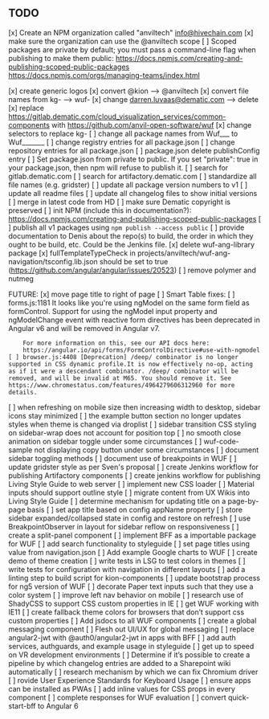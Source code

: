 TODO
--------

[x] Create an NPM organization called "anviltech" info@hivechain.com
[x] make sure the organization can use the @anviltech scope
[ ] Scoped packages are private by default; you must pass a command-line flag when publishing to make them public: 
https://docs.npmjs.com/creating-and-publishing-scoped-public-packages
https://docs.npmjs.com/orgs/managing-teams/index.html

[x] create generic logos
[x] convert @kion --> @anviltech
[x] convert file names from kg- --> wuf-
[x] change darren.luvaas@dematic.com --> delete
[x] replace https://gitlab.dematic.com/cloud_visualization_services/common-components with https://github.com/anvil-open-software/wuf
[x] change selectors to replace kg-
[ ] change all package names from Wuf___ to Wuf_______
[ ] change registry entries for all package.json
[ ] change repository entries for all package.json
[ ] package.json delete publishConfig entry
[ ] Set package.json from private to public.  If you set "private": true in your package.json, then npm will refuse to publish it.
[ ] search for gitlab.dematic.com
[ ] search for artifactory.dematic.com
[ ] standardize all file names (e.g. gridster)
[ ] update all package version numbers to v1
[ ] update all readme files
[ ] update all changelog files to show initial versions
[ ] merge in latest code from HD
[ ] make sure Dematic copyright is preserved
[ ] init NPM (include this in documentation?): https://docs.npmjs.com/creating-and-publishing-scoped-public-packages
[ ] publish all v1 packages using  `npm publish --access public`
[ ] provide documentation to Denis about the repo(s) to build, the order in which they ought to be build, etc.  Could be the Jenkins file.
[x] delete wuf-ang-library package
[x] fullTemplateTypeCheck in projects/anviltech/wuf-ang-navigation/tsconfig.lib.json should be set to true (https://github.com/angular/angular/issues/20523)
[ ] remove polymer and nutmeg

FUTURE:
[x] move page title to right of page
[ ] Smart Table fixes:
    [ ] forms.js:1181 
        It looks like you're using ngModel on the same form field as formControl. 
        Support for using the ngModel input property and ngModelChange event with 
        reactive form directives has been deprecated in Angular v6 and will be removed 
        in Angular v7.
        
        For more information on this, see our API docs here:
        https://angular.io/api/forms/FormControlDirective#use-with-ngmodel
    [ ] browser.js:4408 [Deprecation] /deep/ combinator is no longer supported in CSS dynamic profile.It is now effectively no-op, acting as if it were a descendant combinator. /deep/ combinator will be removed, and will be invalid at M65. You should remove it. See https://www.chromestatus.com/features/4964279606312960 for more details.
[ ] when refreshing on mobile size then increasing width to desktop, sidebar icons stay minimized
[ ] the example button section no longer updates styles when theme is changed via droplist
[ ] sidebar transition CSS styling on sidebar-wrap does not account for position top
[ ] no smooth close animation on sidebar toggle under some circumstances
[ ] wuf-code-sample not displaying copy button under some circumstances
[ ] document sidebar toggling methods
[ ] document use of breakpoints in WUF
[ ] update gridster style as per Sven's proposal
[ ] create Jenkins workflow for publishing Artifactory components
[ ] create jenkins workflow for publishing Living Style Guide to web server
[ ] implement new CSS loader
[ ] Material inputs should support outline style
[ ] migrate content from UX Wikis into Living Style Guide
[ ] determine mechanism for updating title on a page-by-page basis
[ ] set app title based on config appName property
[ ] store sidebar expanded/collapsed state in config and restore on refresh
[ ] use BreakpointObserver in layout for sidebar reflow on responsiveness
[ ] create a split-panel component
[ ] implement BFF as a importable package for WUF
[ ] add search functionality to styleguide
[ ] set page titles using value from navigation.json
[ ] Add example Google charts to WUF
[ ] create demo of theme creation
[ ] write tests in LSG to test colors in themes
[ ] write tests for configuration with navigation in different layouts
[ ] add a linting step to build script for kion-components
[ ] update bootstrap process for ng5 version of WUF
[ ] decorate Paper text inputs such that they use a color system
[ ] improve left nav behavior on mobile
[ ] research use of ShadyCSS to support CSS custom properties in IE
[ ] get WUF working with IE11
[ ] create fallback theme colors for browsers that don’t support css custom properties
[ ] Add jsdocs to all WUF components
[ ] create a global messaging component
[ ] Flesh out UI/UX for global messaging
[ ] replace angular2-jwt with @auth0/angular2-jwt in apps with BFF
[ ] add auth services, authguards, and example usage in styleguide
[ ] get up to speed on VR development environments
[ ] Determine if it’s possible to create a pipeline by which changelog entries are added to a Sharepoint wiki automatically
[ ] research mechanism by which we can fix Chromium driver
[ ] rovide User Experience Standards for Keyboard Usage
[ ] ensure apps can be installed as PWAs
[ ] add inline values for CSS props in every component
[ ] complete responses for WUF evaluation
[ ] convert quick-start-bff to Angular 6
